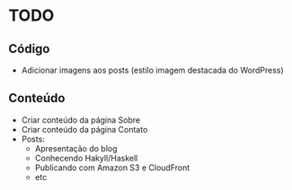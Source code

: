 # TODO

## Código

 - Adicionar imagens aos posts (estilo imagem destacada do WordPress)

## Conteúdo

 - Criar conteúdo da página Sobre
 - Criar conteúdo da página Contato
 - Posts:
    - Apresentação do blog
    - Conhecendo Hakyll/Haskell
    - Publicando com Amazon S3 e CloudFront
    - etc
